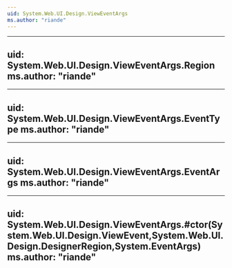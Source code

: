 ```yaml
---
uid: System.Web.UI.Design.ViewEventArgs
ms.author: "riande"
---
```


---
uid: System.Web.UI.Design.ViewEventArgs.Region
ms.author: "riande"
---

---
uid: System.Web.UI.Design.ViewEventArgs.EventType
ms.author: "riande"
---

---
uid: System.Web.UI.Design.ViewEventArgs.EventArgs
ms.author: "riande"
---

---
uid: System.Web.UI.Design.ViewEventArgs.#ctor(System.Web.UI.Design.ViewEvent,System.Web.UI.Design.DesignerRegion,System.EventArgs)
ms.author: "riande"
---

